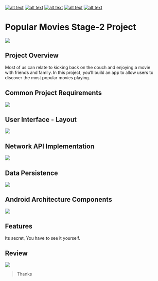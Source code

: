 <!-- Please don't remove this: Grab your social icons from https://github.com/carlsednaoui/gitsocial -->

<!-- display the social media buttons in your README -->

[![alt text][1.1]][1] 		[![alt text][2.1]][2] 		[![alt text][3.1]][3]		[![alt text][4.1]][4]		[![alt text][5.1]][5]


<!-- links to social media icons -->
<!-- no need to change these -->

<!-- icons with padding -->

[1.1]: http://i.imgur.com/tXSoThF.png (Twitter)
[2.1]: http://i.imgur.com/P3YfQoD.png (Facebook)
[3.1]: http://i.imgur.com/yCsTjba.png (Google+)
[4.1]: https://ppxdev.files.wordpress.com/2018/10/aln.png (Linkedin)
[5.1]: http://i.imgur.com/0o48UoR.png (Github)


<!-- links to your social media accounts -->
<!-- update these accordingly -->

[1]: http://www.twitter.com/imtrilokia
[2]: http://www.facebook.com/abhinandan.trilokia
[3]: https://plus.google.com/+AbhinandanTrilokia
[4]: https://www.linkedin.com/in/abhinandantrilokia/
[5]: https://github.com/Trilokia


<!-- Please don't remove this: Grab your social icons from https://github.com/carlsednaoui/gitsocial -->
# Popular Movies Stage-2 Project
![](https://ppxdev.files.wordpress.com/2018/10/pmas21n.png)

## Project Overview
Most of us can relate to kicking back on the couch and enjoying a movie with friends and family. In this project, you’ll build an app to allow users to discover the most popular movies playing.

## Common Project Requirements
![](https://ppxdev.files.wordpress.com/2018/10/pmab11.png)

## User Interface - Layout
![](https://ppxdev.files.wordpress.com/2018/10/pmab21.png)

## Network API Implementation
![](https://ppxdev.files.wordpress.com/2018/10/pmab41.png)

## Data Persistence
![](https://ppxdev.files.wordpress.com/2018/10/pmab5.png)

## Android Architecture Components
![](https://ppxdev.files.wordpress.com/2018/10/pmab5.png)

## Features
Its secret, You have to see it yourself.

## Review
![](https://ppxdev.files.wordpress.com/2018/10/pmab8.png)

>Thanks
